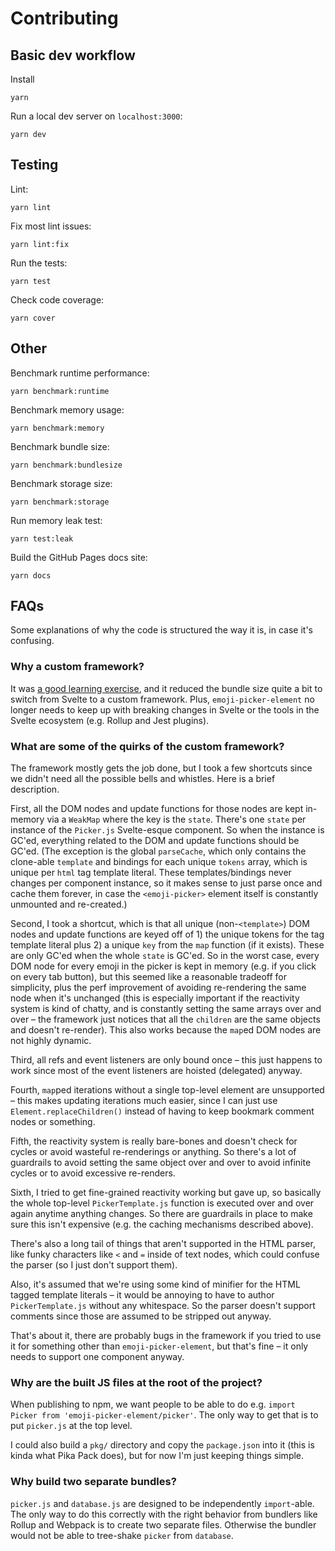 # Contributing

## Basic dev workflow


Install

    yarn

Run a local dev server on `localhost:3000`:

    yarn dev
    
## Testing

Lint:

    yarn lint

Fix most lint issues:

    yarn lint:fix

Run the tests:

    yarn test

Check code coverage:

    yarn cover

## Other

Benchmark runtime performance:

    yarn benchmark:runtime

Benchmark memory usage:

    yarn benchmark:memory

Benchmark bundle size:

    yarn benchmark:bundlesize

Benchmark storage size:

    yarn benchmark:storage

Run memory leak test:

    yarn test:leak

Build the GitHub Pages docs site:

    yarn docs

## FAQs

Some explanations of why the code is structured the way it is, in case it's confusing.

### Why a custom framework?

It was [a good learning exercise](https://nolanlawson.com/2023/12/02/lets-learn-how-modern-javascript-frameworks-work-by-building-one/), and it reduced the bundle size quite a bit to switch from Svelte to a custom framework. Plus, `emoji-picker-element` no longer needs to keep
up with breaking changes in Svelte or the tools in the Svelte ecosystem (e.g. Rollup and Jest plugins).

### What are some of the quirks of the custom framework?

The framework mostly gets the job done, but I took a few shortcuts since we didn't need all the possible bells and whistles. Here is a brief description.

First, all the DOM nodes and update functions for those nodes are kept in-memory via a `WeakMap` where the key is the `state`. There's one `state` per instance of the `Picker.js` Svelte-esque component. So when the instance is GC'ed, everything related to the DOM and update functions should be GC'ed. (The exception is the global `parseCache`, which only contains the clone-able `template` and bindings for each unique `tokens` array, which is unique per `html` tag template literal. These templates/bindings never changes per component instance, so it makes sense to just parse once and cache them forever, in case the `<emoji-picker>` element itself is constantly unmounted and re-created.)

Second, I took a shortcut, which is that all unique (non-`<template>`) DOM nodes and update functions are keyed off of 1) the unique tokens for the tag template literal plus 2) a unique `key` from the `map` function (if it exists). These are only GC'ed when the whole `state` is GC'ed. So in the worst case, every DOM node for every emoji in the picker is kept in memory (e.g. if you click on every tab button), but this seemed like a reasonable tradeoff for simplicity, plus the perf improvement of avoiding re-rendering the same node when it's unchanged (this is especially important if the reactivity system is kind of chatty, and is constantly setting the same arrays over and over – the framework just notices that all the `children` are the same objects and doesn't re-render). This also works because the `map`ed DOM nodes are not highly dynamic.

Third, all refs and event listeners are only bound once – this just happens to work since most of the event listeners are hoisted (delegated) anyway.

Fourth, `map`ped iterations without a single top-level element are unsupported – this makes updating iterations much easier, since I can just use `Element.replaceChildren()` instead of having to keep bookmark comment nodes or something.

Fifth, the reactivity system is really bare-bones and doesn't check for cycles or avoid wasteful re-renderings or anything. So there's a lot of guardrails to avoid setting the same object over and over to avoid infinite cycles or to avoid excessive re-renders.

Sixth, I tried to get fine-grained reactivity working but gave up, so basically the whole top-level `PickerTemplate.js` function is executed over and over again anytime anything changes. So there are guardrails in place to make sure this isn't expensive (e.g. the caching mechanisms described above).

There's also a long tail of things that aren't supported in the HTML parser, like funky characters like `<` and `=` inside of text nodes, which could confuse the parser (so I just don't support them).

Also, it's assumed that we're using some kind of minifier for the HTML tagged template literals – it would be annoying to have to author `PickerTemplate.js` without any whitespace. So the parser doesn't support comments since those are assumed to be stripped out anyway.

That's about it, there are probably bugs in the framework if you tried to use it for something other than `emoji-picker-element`, but that's fine – it only needs to support one component anyway.

### Why are the built JS files at the root of the project?

When publishing to npm, we want people to be able to do e.g. `import Picker from 'emoji-picker-element/picker'`. The only way to get that is to put `picker.js` at the top level.

I could also build a `pkg/` directory and copy the `package.json` into it (this is kinda what Pika Pack does), but for now I'm just keeping things simple.

### Why build two separate bundles?

`picker.js` and `database.js` are designed to be independently `import`-able. The only way to do this correctly with the right behavior from bundlers like Rollup and Webpack is to create two separate files. Otherwise the bundler would not be able to tree-shake `picker` from `database`.
